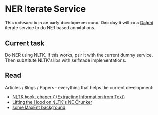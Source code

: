 # NER Iterate Service

This software is in an early development state. One day it will be a [Dalphi](https://github.com/Dalphi/dalphi) iterate service to do NER based annotations.

## Current task

Do NER using NLTK. If this works, pair it with the current dummy service. Then substitute NLTK's libs with selfmade implementations.

## Read

Articles / Blogs / Papers - everything that helps the current development:

- [NLTK book, chaper 7 (Extracting Information from Text)](http://www.nltk.org/book/ch07.html#sec-ner)
- [Lifting the Hood on NLTK's NE Chunker](http://mattshomepage.com/articles/2016/May/23/nltk_nec/)
- [some MaxEnt background](http://scikit-learn.org/stable/modules/linear_model.html#logistic-regression)